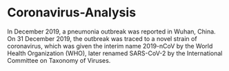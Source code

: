# Coronavirus-Analysis
In December 2019, a pneumonia outbreak was reported in Wuhan, China. On 31 December 2019, the outbreak was traced to a novel strain of coronavirus, which was given the interim name 2019-nCoV by the World Health Organization (WHO), later renamed SARS-CoV-2 by the International Committee on Taxonomy of Viruses.
